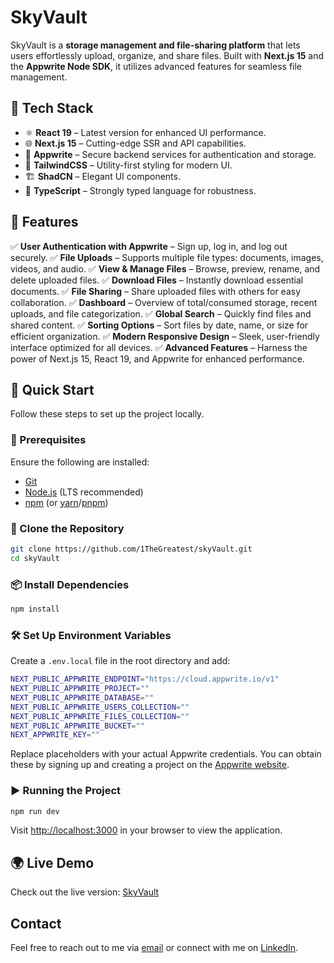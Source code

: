 # SkyVault

SkyVault is a **storage management and file-sharing platform** that lets users effortlessly upload, organize, and share files. Built with **Next.js 15** and the **Appwrite Node SDK**, it utilizes advanced features for seamless file management.

## 🚀 Tech Stack

- ⚛ **React 19** – Latest version for enhanced UI performance.
- 🌐 **Next.js 15** – Cutting-edge SSR and API capabilities.
- 📂 **Appwrite** – Secure backend services for authentication and storage.
- 🎨 **TailwindCSS** – Utility-first styling for modern UI.
- 🏗 **ShadCN** – Elegant UI components.
- 🔷 **TypeScript** – Strongly typed language for robustness.

## 🔋 Features

✅ **User Authentication with Appwrite** – Sign up, log in, and log out securely.
✅ **File Uploads** – Supports multiple file types: documents, images, videos, and audio.
✅ **View & Manage Files** – Browse, preview, rename, and delete uploaded files.
✅ **Download Files** – Instantly download essential documents.
✅ **File Sharing** – Share uploaded files with others for easy collaboration.
✅ **Dashboard** – Overview of total/consumed storage, recent uploads, and file categorization.
✅ **Global Search** – Quickly find files and shared content.
✅ **Sorting Options** – Sort files by date, name, or size for efficient organization.
✅ **Modern Responsive Design** – Sleek, user-friendly interface optimized for all devices.
✅ **Advanced Features** – Harness the power of Next.js 15, React 19, and Appwrite for enhanced performance.

## 🤸 Quick Start

Follow these steps to set up the project locally.

### 📌 Prerequisites

Ensure the following are installed:

- [Git](https://git-scm.com/)
- [Node.js](https://nodejs.org/) (LTS recommended)
- [npm](https://www.npmjs.com/) (or [yarn](https://yarnpkg.com/)/[pnpm](https://pnpm.io/))

### 🚀 Clone the Repository

```sh
git clone https://github.com/1TheGreatest/skyVault.git
cd skyVault
```

### 📦 Install Dependencies

```sh
npm install
```

### 🛠 Set Up Environment Variables

Create a `.env.local` file in the root directory and add:

```sh
NEXT_PUBLIC_APPWRITE_ENDPOINT="https://cloud.appwrite.io/v1"
NEXT_PUBLIC_APPWRITE_PROJECT=""
NEXT_PUBLIC_APPWRITE_DATABASE=""
NEXT_PUBLIC_APPWRITE_USERS_COLLECTION=""
NEXT_PUBLIC_APPWRITE_FILES_COLLECTION=""
NEXT_PUBLIC_APPWRITE_BUCKET=""
NEXT_APPWRITE_KEY=""
```

Replace placeholders with your actual Appwrite credentials. You can obtain these by signing up and creating a project on the [Appwrite website](https://appwrite.io/).

### ▶ Running the Project

```sh
npm run dev
```

Visit [http://localhost:3000](http://localhost:3000) in your browser to view the application.

## 🌍 Live Demo

Check out the live version: [SkyVault](https://sky-vault-six.vercel.app)

## Contact

Feel free to reach out to me via [email](mailto:sampomahdev@gmail.com) or connect with me on [LinkedIn](https://www.linkedin.com/in/solomon-ampomah-a67128141/).
